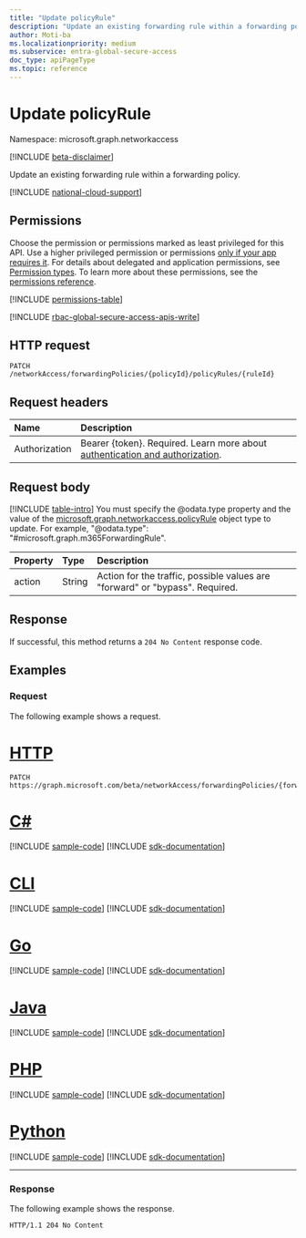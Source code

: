 ```yaml
---
title: "Update policyRule"
description: "Update an existing forwarding rule within a forwarding policy."
author: Moti-ba
ms.localizationpriority: medium
ms.subservice: entra-global-secure-access
doc_type: apiPageType
ms.topic: reference
---
```


# Update policyRule
Namespace: microsoft.graph.networkaccess

[!INCLUDE [beta-disclaimer](../../includes/beta-disclaimer.md)]

Update an existing forwarding rule within a forwarding policy.

[!INCLUDE [national-cloud-support](../../includes/global-only.md)]

## Permissions
Choose the permission or permissions marked as least privileged for this API. Use a higher privileged permission or permissions [only if your app requires it](/graph/permissions-overview#best-practices-for-using-microsoft-graph-permissions). For details about delegated and application permissions, see [Permission types](/graph/permissions-overview#permission-types). To learn more about these permissions, see the [permissions reference](/graph/permissions-reference).

<!-- { "blockType": "permissions", "name": "networkaccess_policyrule_update" } -->
[!INCLUDE [permissions-table](../includes/permissions/networkaccess-policyrule-update-permissions.md)]

[!INCLUDE [rbac-global-secure-access-apis-write](../includes/rbac-for-apis/rbac-global-secure-access-apis-write.md)]

## HTTP request

<!-- {
  "blockType": "ignored"
}
-->
``` http
PATCH /networkAccess/forwardingPolicies/{policyId}/policyRules/{ruleId}
```

## Request headers
|Name|Description|
|:---|:---|
|Authorization|Bearer {token}. Required. Learn more about [authentication and authorization](/graph/auth/auth-concepts).|

## Request body
[!INCLUDE [table-intro](../../includes/update-property-table-intro.md)]
You must specify the @odata.type property and the value of the [microsoft.graph.networkaccess.policyRule](../resources/networkaccess-policyrule.md) object type to update. For example, "@odata.type": "#microsoft.graph.m365ForwardingRule".


|Property|Type|Description|
|:---|:---|:---|
|action|String|Action for the traffic, possible values are "forward" or "bypass". Required.|


## Response

If successful, this method returns a `204 No Content` response code.

## Examples

### Request
The following example shows a request.
# [HTTP](#tab/http)
<!-- {
  "blockType": "request",
  "name": "update_policyrule"
}
-->
``` http
PATCH https://graph.microsoft.com/beta/networkAccess/forwardingPolicies/{forwardingPolicyId}/policyRules/{ruleId}
```

# [C#](#tab/csharp)
[!INCLUDE [sample-code](../includes/snippets/csharp/update-policyrule-csharp-snippets.md)]
[!INCLUDE [sdk-documentation](../includes/snippets/snippets-sdk-documentation-link.md)]

# [CLI](#tab/cli)
[!INCLUDE [sample-code](../includes/snippets/cli/update-policyrule-cli-snippets.md)]
[!INCLUDE [sdk-documentation](../includes/snippets/snippets-sdk-documentation-link.md)]

# [Go](#tab/go)
[!INCLUDE [sample-code](../includes/snippets/go/update-policyrule-go-snippets.md)]
[!INCLUDE [sdk-documentation](../includes/snippets/snippets-sdk-documentation-link.md)]

# [Java](#tab/java)
[!INCLUDE [sample-code](../includes/snippets/java/update-policyrule-java-snippets.md)]
[!INCLUDE [sdk-documentation](../includes/snippets/snippets-sdk-documentation-link.md)]

# [PHP](#tab/php)
[!INCLUDE [sample-code](../includes/snippets/php/update-policyrule-php-snippets.md)]
[!INCLUDE [sdk-documentation](../includes/snippets/snippets-sdk-documentation-link.md)]

# [Python](#tab/python)
[!INCLUDE [sample-code](../includes/snippets/python/update-policyrule-python-snippets.md)]
[!INCLUDE [sdk-documentation](../includes/snippets/snippets-sdk-documentation-link.md)]

---

### Response
The following example shows the response.
<!-- {
  "blockType": "response",
  "truncated": true
}
-->
``` http
HTTP/1.1 204 No Content
```


